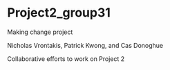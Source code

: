 # Project2_group31
Making change project

Nicholas Vrontakis, Patrick Kwong, and Cas Donoghue 

Collaborative efforts to work on Project 2 
